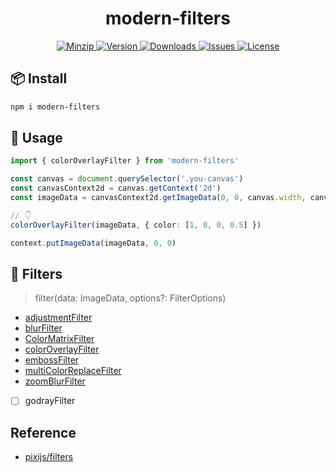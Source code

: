 <h1 align="center">modern-filters</h1>

<p align="center">
  <a href="https://unpkg.com/modern-filters">
    <img src="https://img.shields.io/bundlephobia/minzip/modern-filters" alt="Minzip">
  </a>
  <a href="https://www.npmjs.com/package/modern-filters">
    <img src="https://img.shields.io/npm/v/modern-filters.svg" alt="Version">
  </a>
  <a href="https://www.npmjs.com/package/modern-filters">
    <img src="https://img.shields.io/npm/dm/modern-filters" alt="Downloads">
  </a>
  <a href="https://github.com/qq15725/modern-filters/issues">
    <img src="https://img.shields.io/github/issues/qq15725/modern-filters" alt="Issues">
  </a>
  <a href="https://github.com/qq15725/modern-filters/blob/main/LICENSE">
    <img src="https://img.shields.io/npm/l/modern-filters.svg" alt="License">
  </a>
</p>

## 📦 Install

```sh
npm i modern-filters
```

## 🦄 Usage

```ts
import { colorOverlayFilter } from 'modern-filters'

const canvas = document.querySelector('.you-canvas')
const canvasContext2d = canvas.getContext('2d')
const imageData = canvasContext2d.getImageData(0, 0, canvas.width, canvas.height)

// 👇
colorOverlayFilter(imageData, { color: [1, 0, 0, 0.5] })

context.putImageData(imageData, 0, 0)
```

## 🚀 Filters

> filter(data: ImageData, options?: FilterOptions)

- [adjustmentFilter](src/adjustment-filter.ts)
- [blurFilter](src/blur-filter.ts)
- [ColorMatrixFilter](src/color-matrix-filter.ts)
- [colorOverlayFilter](src/color-overlay-filter.ts)
- [embossFilter](src/emboss-filter.ts)
- [multiColorReplaceFilter](src/multi-color-replace-filter.ts)
- [zoomBlurFilter](src/zoom-blur-filter.ts)
- [ ] godrayFilter

## Reference

- [pixijs/filters](https://github.com/pixijs/filters)
